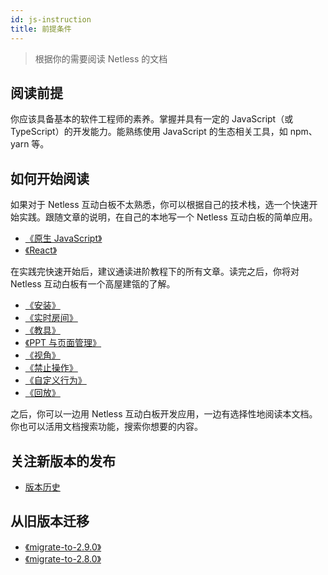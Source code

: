```yaml
---
id: js-instruction
title: 前提条件
---
```


> 根据你的需要阅读 Netless 的文档

## 阅读前提

你应该具备基本的软件工程师的素养。掌握并具有一定的 JavaScript（或 TypeScript）的开发能力。能熟练使用 JavaScript 的生态相关工具，如 npm、yarn 等。

## 如何开始阅读

如果对于 Netless 互动白板不太熟悉，你可以根据自己的技术栈，选一个快速开始实践。跟随文章的说明，在自己的本地写一个 Netless 互动白板的简单应用。

- [《原生 JavaScript》](/docs/javascript/quick-start/js-native)
- [《React》](/docs/javascript/quick-start/js-react)

在实践完快速开始后，建议通读进阶教程下的所有文章。读完之后，你将对 Netless 互动白板有一个高屋建瓴的了解。

- [《安装》](/docs/javascript/advanced/install)
- [《实时房间》](/docs/javascript/advanced/room)
- [《教具》](/docs/javascript/advanced/tools)
- [《PPT 与页面管理》](/docs/javascript/advanced/ppt-and-page)
- [《视角》](/docs/javascript/advanced/view)
- [《禁止操作》](/docs/javascript/advanced/disable)
- [《自定义行为》](/docs/javascript/advanced/custom-behavior)
- [《回放》](/docs/javascript/advanced/replay)

之后，你可以一边用 Netless 互动白板开发应用，一边有选择性地阅读本文档。你也可以活用文档搜索功能，搜索你想要的内容。

## 关注新版本的发布

- [版本历史](/docs/javascript/overview/js-changelog/)

## 从旧版本迁移

- [《migrate-to-2.9.0》](/docs/javascript/guide/js-v2.9migration)
- [《migrate-to-2.8.0》](/docs/javascript/guide/js-v2.8migration)
